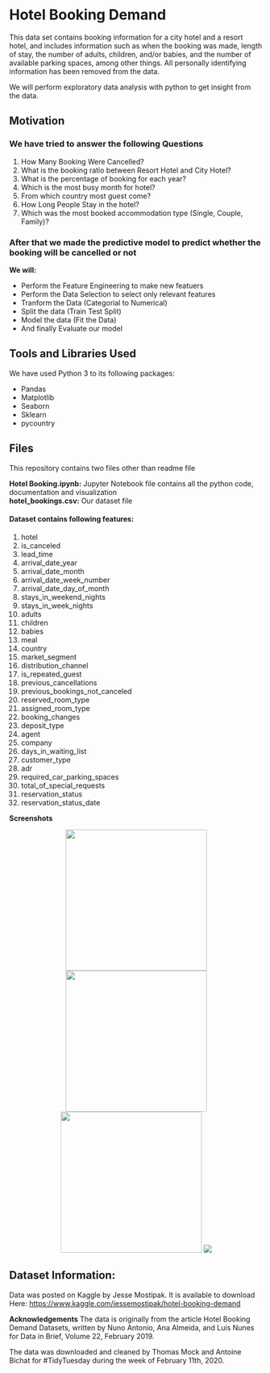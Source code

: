 # Hotel Booking Demand

This data set contains booking information for a city hotel and a resort hotel, and includes information such as when the booking was made, length of stay, the number of adults, children, and/or babies, and the number of available parking spaces, among other things.
All personally identifying information has been removed from the data.

We will perform exploratory data analysis with python to get insight from the data.

## Motivation

### We have tried to answer the following Questions
1. How Many Booking Were Cancelled?
2. What is the booking ratio between Resort Hotel and City Hotel?
3. What is the percentage of booking for each year?
4. Which is the most busy month for hotel?
5. From which country most guest come?
6. How Long People Stay in the hotel?
7. Which was the most booked accommodation type (Single, Couple, Family)?

### After that we made the predictive model to predict whether the booking will be cancelled or not

**We will:**
- Perform the Feature Engineering to make new featuers
- Perform the Data Selection to select only relevant features
- Tranform the Data (Categorial to Numerical)
- Split the data (Train Test Split)
- Model the data (Fit the Data)
- And finally Evaluate our model

## Tools and Libraries Used
We have used Python 3 to its following packages:
- Pandas
- Matplotlib
- Seaborn
- Sklearn
- pycountry

## Files
This repository contains two files other than readme file

**Hotel Booking.ipynb:** Jupyter Notebook file contains all the python code, documentation and visualization  
**hotel_bookings.csv:** Our dataset file

#### Dataset contains following features:
1. hotel
2. is_canceled
3. lead_time
4. arrival_date_year
5. arrival_date_month
6. arrival_date_week_number
7. arrival_date_day_of_month
8. stays_in_weekend_nights
9. stays_in_week_nights
10. adults
11. children
12. babies
13. meal
14. country
15. market_segment
16. distribution_channel
17. is_repeated_guest
18. previous_cancellations
19. previous_bookings_not_canceled
20. reserved_room_type
21. assigned_room_type
22. booking_changes
23. deposit_type
24. agent
25. company
26. days_in_waiting_list
27. customer_type
28. adr
29. required_car_parking_spaces
30. total_of_special_requests
31. reservation_status
32. reservation_status_date


**Screenshots**

<p float="left" align="middle">  
  <img src="https://user-images.githubusercontent.com/37020354/79042910-0c418780-7c15-11ea-8ddb-f17cf6b1fb2c.png" width="280" />
  <img src="https://user-images.githubusercontent.com/37020354/79042912-0e0b4b00-7c15-11ea-956c-c4ffd1c8525f.png" width="280" />
  <img src="https://user-images.githubusercontent.com/37020354/79042909-0b105a80-7c15-11ea-8d4b-317802f73077.png" width="280" />
  <img src="https://user-images.githubusercontent.com/37020354/79042911-0cda1e00-7c15-11ea-98ea-dcc11e217f32.png" />
</p>

<!---
-- ![4](https://user-images.githubusercontent.com/37020354/79042911-0cda1e00-7c15-11ea-98ea-dcc11e217f32.png)
![1](https://user-images.githubusercontent.com/37020354/79042912-0e0b4b00-7c15-11ea-956c-c4ffd1c8525f.png)
--->





## Dataset Information:  
Data was posted on Kaggle by Jesse Mostipak.
It is available to download Here:
https://www.kaggle.com/jessemostipak/hotel-booking-demand


**Acknowledgements**
The data is originally from the article Hotel Booking Demand Datasets, written by Nuno Antonio, Ana Almeida, and Luis Nunes for Data in Brief, Volume 22, February 2019.

The data was downloaded and cleaned by Thomas Mock and Antoine Bichat for #TidyTuesday during the week of February 11th, 2020.
